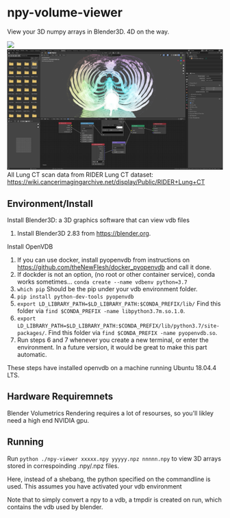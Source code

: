 # npy-volume-viewer
View your 3D numpy arrays in Blender3D. 4D on the way.

![](readme-images/vdb-viewer.002.png)
![](readme-images/vdb-viewer.png)
All Lung CT scan data from RIDER Lung CT dataset: https://wiki.cancerimagingarchive.net/display/Public/RIDER+Lung+CT

## Environment/Install
Install Blender3D: a 3D graphics software that can view vdb files
1. Install Blender3D 2.83 from https://blender.org.

Install OpenVDB
1. If you can use docker, install pyopenvdb from instructions on https://github.com/theNewFlesh/docker_pyopenvdb and call it done.
2. If dockder is not an option, (no root or other container service), conda works sometimes... `conda create --name vdbenv python=3.7`
3. `which pip` Should be the pip under your vdb environment folder.
4. `pip install python-dev-tools pyopenvdb`
6. `export LD_LIBRARY_PATH=$LD_LIBRARY_PATH:$CONDA_PREFIX/lib/` Find this folder via `find $CONDA_PREFIX -name libpython3.7m.so.1.0`.
7. `export LD_LIBRARY_PATH=$LD_LIBRARY_PATH:$CONDA_PREFIX/lib/python3.7/site-packages/`. Find this folder via `find $CONDA_PREFIX -name pyopenvdb.so`.
8. Run steps 6 and 7 whenever you create a new terminal, or enter the environment. In a future version, it would be great to make this part automatic.

These steps have installed openvdb on a machine running Ubuntu 18.04.4 LTS.

## Hardware Requiremnets
Blender Volumetrics Rendering requires a lot of resourses, so you'll likley need a high end NVIDIA gpu.

## Running

Run `python ./npy-viewer xxxxx.npy yyyyy.npz nnnnn.npy` to view 3D arrays stored in correspoinding .npy/.npz files.

Here, instead of a shebang, the python specified on the commandline is used. This assumes you have activated your vdb environment

Note that to simply convert a npy to a vdb, a tmpdir is created on run, which contains the vdb used by blender.
